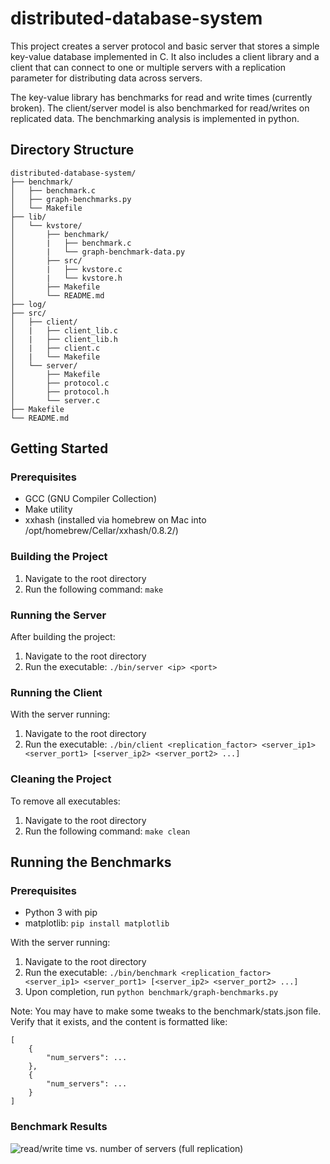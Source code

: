 # distributed-database-system

This project creates a server protocol and basic server that stores a simple key-value database implemented in C. It also includes a client library and a client that can connect to one or multiple servers with a replication parameter for distributing data across servers.

The key-value library has benchmarks for read and write times (currently broken). The client/server model is also benchmarked for read/writes on replicated data. The benchmarking analysis is implemented in python.

## Directory Structure

```plaintext
distributed-database-system/
├── benchmark/
│   ├── benchmark.c
│   ├── graph-benchmarks.py
│   └── Makefile
├── lib/
│   └── kvstore/
│       ├── benchmark/
│       |   ├── benchmark.c
│       |   └── graph-benchmark-data.py
│       ├── src/
│       |   ├── kvstore.c
│       |   └── kvstore.h
│       ├── Makefile
│       └── README.md
├── log/
├── src/
│   ├── client/
│   |   ├── client_lib.c
│   |   ├── client_lib.h
│   |   ├── client.c
│   |   └── Makefile
│   └── server/
│       ├── Makefile
│       ├── protocol.c
│       ├── protocol.h
│       └── server.c
├── Makefile
└── README.md
```

## Getting Started

### Prerequisites
- GCC (GNU Compiler Collection)
- Make utility
- xxhash (installed via homebrew on Mac into /opt/homebrew/Cellar/xxhash/0.8.2/)

### Building the Project
1. Navigate to the root directory
2. Run the following command: `make`

### Running the Server
After building the project:
1. Navigate to the root directory
2. Run the executable: `./bin/server <ip> <port>`

### Running the Client
With the server running:
1. Navigate to the root directory
2. Run the executable: `./bin/client <replication_factor> <server_ip1> <server_port1> [<server_ip2> <server_port2> ...]`

### Cleaning the Project
To remove all executables:
1. Navigate to the root directory
2. Run the following command: `make clean`

## Running the Benchmarks

### Prerequisites
- Python 3 with pip
- matplotlib: `pip install matplotlib`

With the server running:
1. Navigate to the root directory
2. Run the executable: `./bin/benchmark <replication_factor> <server_ip1> <server_port1> [<server_ip2> <server_port2> ...]`
3. Upon completion, run `python benchmark/graph-benchmarks.py`

Note: You may have to make some tweaks to the benchmark/stats.json file. Verify that it exists, and the content is formatted like:
```
[
    {
        "num_servers": ...
    },
    {
        "num_servers": ...
    }
]
```

### Benchmark Results

![read/write time vs. number of servers (full replication)](benchmark/graph-benchmarks.png)